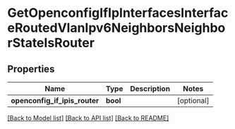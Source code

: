 # GetOpenconfigIfIpInterfacesInterfaceRoutedVlanIpv6NeighborsNeighborStateIsRouter

## Properties
Name | Type | Description | Notes
------------ | ------------- | ------------- | -------------
**openconfig_if_ipis_router** | **bool** |  | [optional] 

[[Back to Model list]](../README.md#documentation-for-models) [[Back to API list]](../README.md#documentation-for-api-endpoints) [[Back to README]](../README.md)


